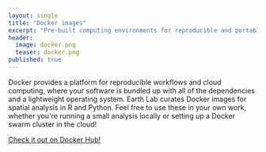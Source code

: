 ```yaml
---
layout: single
title: "Docker images"
excerpt: "Pre-built computing environments for reproducible and portable geospatial analysis."
header:
  image: docker.png
  teaser: docker.png
published: true
---
```


Docker provides a platform for reproducible workflows and cloud computing, where your software is bundled up with all of the dependencies and a lightweight operating system. 
Earth Lab curates Docker images for spatial analysis in R and Python. 
Feel free to use these in your own work, whether you're running a small analysis locally or setting up a Docker swarm cluster in the cloud!

[Check it out on Docker Hub!](https://hub.docker.com/u/earthlab/)